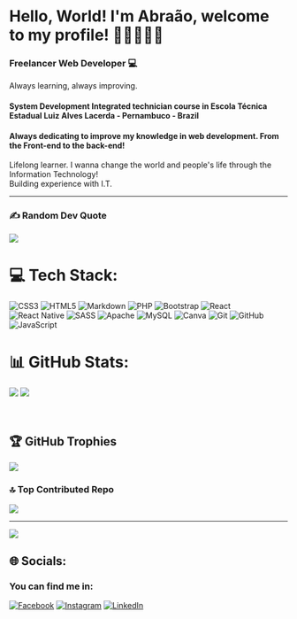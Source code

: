 # Hello, World! I'm Abraão, welcome to my profile! 👋🏽🧑🏽‍💻<Br>

### Freelancer Web Developer 💻
Always learning, always improving.

#### System Development Integrated technician course in Escola Técnica Estadual Luiz Alves Lacerda - Pernambuco - Brazil

#### Always dedicating to improve my knowledge in web development. From the Front-end to the back-end!
Lifelong learner. I wanna change the world and people's life through the Information Technology!<br>
Building experience with I.T.
<hr>

### ✍️ Random Dev Quote
![](https://quotes-github-readme.vercel.app/api?type=horizontal&theme=radical)


# 💻 Tech Stack:
![CSS3](https://img.shields.io/badge/css3-%231572B6.svg?style=for-the-badge&logo=css3&logoColor=white) ![HTML5](https://img.shields.io/badge/html5-%23E34F26.svg?style=for-the-badge&logo=html5&logoColor=white) ![Markdown](https://img.shields.io/badge/markdown-%23000000.svg?style=for-the-badge&logo=markdown&logoColor=white) ![PHP](https://img.shields.io/badge/php-%23777BB4.svg?style=for-the-badge&logo=php&logoColor=white) ![Bootstrap](https://img.shields.io/badge/bootstrap-%238511FA.svg?style=for-the-badge&logo=bootstrap&logoColor=white) ![React](https://img.shields.io/badge/react-%2320232a.svg?style=for-the-badge&logo=react&logoColor=%2361DAFB) ![React Native](https://img.shields.io/badge/react_native-%2320232a.svg?style=for-the-badge&logo=react&logoColor=%2361DAFB) ![SASS](https://img.shields.io/badge/SASS-hotpink.svg?style=for-the-badge&logo=SASS&logoColor=white) ![Apache](https://img.shields.io/badge/apache-%23D42029.svg?style=for-the-badge&logo=apache&logoColor=white) ![MySQL](https://img.shields.io/badge/mysql-4479A1.svg?style=for-the-badge&logo=mysql&logoColor=white) ![Canva](https://img.shields.io/badge/Canva-%2300C4CC.svg?style=for-the-badge&logo=Canva&logoColor=white) ![Git](https://img.shields.io/badge/git-%23F05033.svg?style=for-the-badge&logo=git&logoColor=white) ![GitHub](https://img.shields.io/badge/github-%23121011.svg?style=for-the-badge&logo=github&logoColor=white) ![JavaScript](https://img.shields.io/badge/javascript-%23323330.svg?style=for-the-badge&logo=javascript&logoColor=%23F7DF1E)
<br>
# 📊 GitHub Stats:
![](https://github-readme-stats.vercel.app/api?username=Abraa0-Dev&theme=dark&hide_border=false&include_all_commits=false&count_private=false)
![](https://github-readme-streak-stats.herokuapp.com/?user=Abraa0-Dev&theme=dark&hide_border=false)<br/>
<br><br>
## 🏆 GitHub Trophies
![](https://github-profile-trophy.vercel.app/?username=Abraa0-Dev&theme=radical&no-frame=false&no-bg=true&margin-w=4)
<br>

### 🔝 Top Contributed Repo
![](https://github-contributor-stats.vercel.app/api?username=Abraa0-Dev&limit=5&theme=dark&combine_all_yearly_contributions=true)

---
[![](https://visitcount.itsvg.in/api?id=Abraa0-Dev&icon=0&color=0)](https://visitcount.itsvg.in)

## 🌐 Socials:

### You can find me in:
[![Facebook](https://img.shields.io/badge/Facebook-%231877F2.svg?logo=Facebook&logoColor=white)](https://facebook.com/https://www.facebook.com/profile.php?id=61554218602385) [![Instagram](https://img.shields.io/badge/Instagram-%23E4405F.svg?logo=Instagram&logoColor=white)](https://instagram.com/abraao_santos.dev) [![LinkedIn](https://img.shields.io/badge/LinkedIn-%230077B5.svg?logo=linkedin&logoColor=white)](https://linkedin.com/in/https://www.linkedin.com/in/abra%C3%A3o-santos-aaa915273/) 

